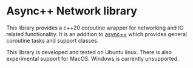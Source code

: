 # Async++ Network library
This library provides a c++20 coroutine wrapper for networking and IO related functionality.
It is an addition to [async++](https://github.com/asyncpp/asyncpp) which provides general coroutine tasks and support classes.

This library is developed and tested on Ubuntu linux. There is also experimental support for MacOS.
Windows is currently unsupported.